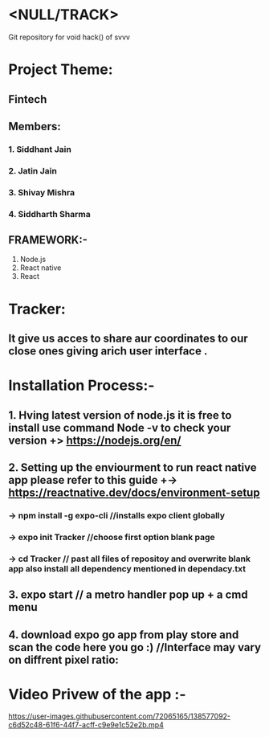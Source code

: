 # <NULL/TRACK>
Git repository for void hack() of svvv

# Project Theme:

## Fintech

## Members:

### 1. Siddhant Jain

### 2. Jatin Jain

### 3. Shivay Mishra

### 4. Siddharth Sharma

##  FRAMEWORK:-

1. Node.js
2. React native
3. React

# Tracker:
## It give us acces to share aur coordinates to our close ones giving arich user interface .


# Installation Process:-
## 1. Hving latest version of node.js it is free to install use command Node -v to check your version +> https://nodejs.org/en/
## 2. Setting up the enviourment to run react native app  please refer to this guide +-> https://reactnative.dev/docs/environment-setup
### -> npm install -g expo-cli       //installs expo client globally
### -> expo init Tracker             //choose first option blank page
### -> cd Tracker                    // past all files of repositoy and overwrite blank app also install all dependency mentioned in dependacy.txt
## 3. expo start                     // a metro handler pop up +  a cmd menu
## 4. download expo go app from play store and scan the code here you go :)  //Interface may vary on diffrent pixel ratio:


# Video Privew of the app :-


https://user-images.githubusercontent.com/72065165/138577092-c6d52c48-61f6-44f7-acff-c9e9e1c52e2b.mp4






